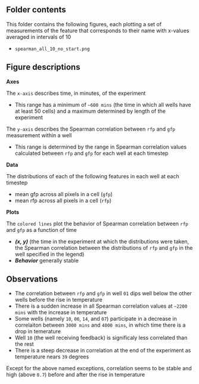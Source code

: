 ## Folder contents

This folder contains the following figures, each plotting a set of measurements of the feature that corresponds to their name with x-values averaged in intervals of 10

- `spearman_all_10_no_start.png`

## Figure descriptions

**Axes**

The `x-axis` describes time, in minutes, of the experiment
- This range has a minimum of `~600 mins` (the time in which all wells have at least 50 cells) and a maximum determined by length of the experiment

The `y-axis` describes the Spearman correlation between `rfp` and `gfp` measurement within a well
-  This range is determined by the range in Spearman correlation values calculated between `rfp` and `gfp` for each well at each timestep

**Data**

The distributions of each of the following features in each well at each timestep
- mean gfp across all pixels in a cell (`gfp`)
- mean rfp across all pixels in a cell (`rfp`)

**Plots**

The `colored lines` plot the behavior of Spearman correlation between `rfp` and `gfp` as a function of time
- ***(x, y)*** (the time in the experiment at which the distributions were taken, the Spearman correlation between the distributions of `rfp` and `gfp` in the well specified in the legend)
- ***Behavior*** generally stable

## Observations 

- The correlation between `rfp` and `gfp` in well `01` dips well below the other wells before the rise in temperature 
- There is a sudden increase in all Spearman correlation values at `~2200 mins` with the increase in temperature
- Some wells (namely `10`, `06`, `14`, and `07`) participate in a decrease in correlaiton between `3000 mins` and `4000 mins`, in which time there is a drop in temerature
- Well `10` (the well receiving feedback) is significaly less correlated than the rest
- There is a steep decrease in correlation at the end of the experiment as temperature nears `39` degrees

Except for the above named exceptions, correlation seems to be stable and high (above `0.7`) before and after the rise in temperature
